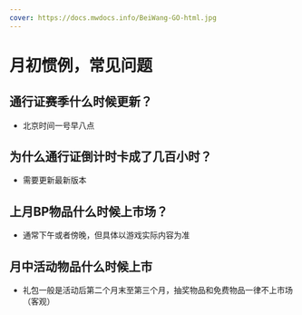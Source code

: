 ```yaml
---
cover: https://docs.mwdocs.info/BeiWang-GO-html.jpg
---
```


# 月初惯例，常见问题

## 通行证赛季什么时候更新？

- 北京时间一号早八点

## 为什么通行证倒计时卡成了几百小时？

- 需要更新最新版本

## 上月BP物品什么时候上市场？

- 通常下午或者傍晚，但具体以游戏实际内容为准
  
## 月中活动物品什么时候上市

- 礼包一般是活动后第二个月末至第三个月，抽奖物品和免费物品一律不上市场（客观）
